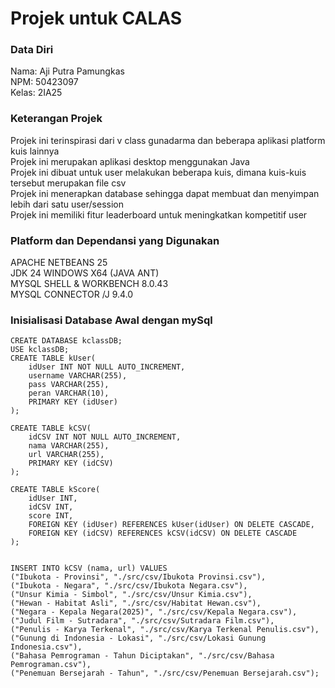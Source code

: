 # Projek untuk CALAS

### Data Diri

Nama: Aji Putra Pamungkas<br>
NPM: 50423097<br>
Kelas: 2IA25<br>

### Keterangan Projek

Projek ini terinspirasi dari v class gunadarma dan beberapa aplikasi platform kuis lainnya<br>
Projek ini merupakan aplikasi desktop menggunakan Java <br>
Projek ini dibuat untuk user melakukan beberapa kuis, dimana kuis-kuis tersebut merupakan file csv <br>
Projek ini menerapkan database sehingga dapat membuat dan menyimpan lebih dari satu user/session <br>
Projek ini memiliki fitur leaderboard untuk meningkatkan kompetitif user <br>

### Platform dan Dependansi yang Digunakan

APACHE NETBEANS 25 <br>
JDK 24 WINDOWS X64 (JAVA ANT) <br>
MYSQL SHELL & WORKBENCH 8.0.43 <br>
MYSQL CONNECTOR /J 9.4.0 <br>

### Inisialisasi Database Awal dengan mySql

```
CREATE DATABASE kclassDB;
USE kclassDB;
CREATE TABLE kUser(
	idUser INT NOT NULL AUTO_INCREMENT,
	username VARCHAR(255), 
    pass VARCHAR(255),
    peran VARCHAR(10),
    PRIMARY KEY (idUser)
);

CREATE TABLE kCSV(
	idCSV INT NOT NULL AUTO_INCREMENT,
	nama VARCHAR(255),
    url VARCHAR(255),
    PRIMARY KEY (idCSV)
);

CREATE TABLE kScore(
	idUser INT,
    idCSV INT,
    score INT,
    FOREIGN KEY (idUser) REFERENCES kUser(idUser) ON DELETE CASCADE,
    FOREIGN KEY (idCSV) REFERENCES kCSV(idCSV) ON DELETE CASCADE
);


INSERT INTO kCSV (nama, url) VALUES
("Ibukota - Provinsi", "./src/csv/Ibukota Provinsi.csv"),
("Ibukota - Negara", "./src/csv/Ibukota Negara.csv"),
("Unsur Kimia - Simbol", "./src/csv/Unsur Kimia.csv"),
("Hewan - Habitat Asli", "./src/csv/Habitat Hewan.csv"),
("Negara - Kepala Negara(2025)", "./src/csv/Kepala Negara.csv"),
("Judul Film - Sutradara", "./src/csv/Sutradara Film.csv"),
("Penulis - Karya Terkenal", "./src/csv/Karya Terkenal Penulis.csv"),
("Gunung di Indonesia - Lokasi", "./src/csv/Lokasi Gunung Indonesia.csv"),
("Bahasa Pemrograman - Tahun Diciptakan", "./src/csv/Bahasa Pemrograman.csv"),
("Penemuan Bersejarah - Tahun", "./src/csv/Penemuan Bersejarah.csv");
```
